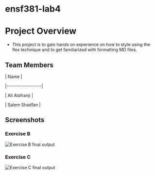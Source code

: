# ensf381-lab4
# Project Overview

- This project is to gain hands on experience on how to style using the flex technique and to get familiarized with formatting MD files.

 

## Team Members

| Name             |

|------------------|

| Ali Alafranji  |

| Salem  Shadfan    |

 

## Screenshots

### Exercise B

![Exercise B final output](./ourexersizeB.gif)

### Exercise C

![Exercise C final output](./ourexersizeC.gif)